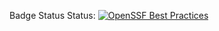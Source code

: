 Badge Status Status: [![OpenSSF Best Practices](https://www.bestpractices.dev/projects/8509/badge)](https://www.bestpractices.dev/projects/8509)
